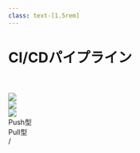 ```yaml
---
class: text-[1.5rem]
---
```


# CI/CDパイプライン

<br>
<br>

<div class="grid grid-cols-[1fr,1fr] gap-8">
    <div class="grid grid-cols-2 gap-8 items-center" >
      <img src="/img/circle-logo-stacked-white.png" />
      <div class="px-8" >
        <img src="/svg/jenkins-white.svg" />
      </div>
    </div>
    <div class="grid justify-center">
      <img src="/svg/argo-white.svg" class="w-[38%] mx-auto" />
    </div>
    <div class="grid justify-center mt-8 text-6xl">
      Push型
    </div>
    <div class="grid justify-center mt-8 text-6xl">
      Pull型
    </div>
</div>

<div
  class="absolute bottom-[1rem] right-[1rem] text-[1rem]"
>
  <SlideCurrentNo /> / <SlidesTotal />
</div>

<!--
Note
-->